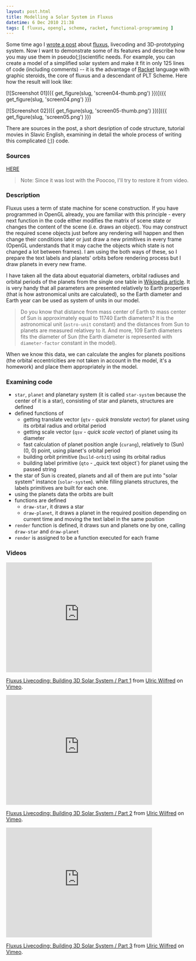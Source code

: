 ```yaml
---
layout: post.html
title: Modelling a Solar System in Fluxus
datetime: 6 Dec 2010 21:38
tags: [ fluxus, opengl, scheme, racket, functional-programming ]
---
```


Some time ago I [wrote a post](#post-about-fluxus) about [fluxus](http://www.pawfal.org/fluxus/), livecoding and 3D-prototyping system. Now I want to demonstrate some of its features and describe how you may use them in pseudo(;))scientific needs. For example, you can create a model of a simplified solar system and make it fit in only 125 lines of code (including comments) -- it is the advantage of [Racket](http://racket-lang.org/) language with graphic steroids, the core of fluxus and a descendant of PLT Scheme. Here how the result will look like:

[![Screenshot 01]({{ get_figure(slug, 'screen04-thumb.png') }})]({{ get_figure(slug, 'screen04.png') }})

[![Screenshot 02]({{ get_figure(slug, 'screen05-thumb.png') }})]({{ get_figure(slug, 'screen05.png') }})

There are sources in the post, a short desription of code structure, tutorial movies in Slavic English, examining in detail the whole process of writing this complicated (;)) code.

### Sources

[HERE](http://paste.pocoo.org/show/301220/)

> Note: Since it was lost with the Poocoo, I'll try to restore it from video.

### Description

Fluxus uses a term of state machine for scene construction. If you have programmed in OpenGL already, you are familiar with this principle - every next function in the code either modifies the matrix of scene state or changes the content of the scene (i.e. draws an object). You may construct the required scene objects just before any rendering will happen and then change their conditions later or just draw a new primitives in every frame (OpenGL understands that it may cache the objects which state is not changed a lot between frames). I am using the both ways of these, so I prepare the text labels and planets' orbits before rendering process but I draw planets in every new frame.

I have taken all the data about equatorial diameters, orbital radiuses and orbital periods of the planets from the single one table in [Wikipedia article](http://en.wikipedia.org/wiki/Planet#Solar_System). It is very handy that all parameters are presented relatively to Earth properties (that is how astronomical units are calculated), so the Earth diameter and Earth year can be used as system of units in our model.

> Do you know that distance from mass center of Earth to mass center of Sun is approximately equal to 11740 Earth diameters? It is the astronomical unit (`astro-unit` constant) and the distances from Sun to planets are measured relativey to it. And more, 109 Earth diameters fits the diameter of Sun (the Earth diameter is represented with `diameter-factor` constant in the model).

When we know this data, we can calculate the angles for planets positions (the orbital eccentricities are not taken in account in the model, it's a homework) and place them appropriately in the model.

### Examining code

 * `star`, `planet` and planetary system (it is called `star-system` because the center of it is a star), consisting of star and planets, structures are defined
 * defined functions of
   * getting translate vector (`qtv` - _quick translate vector_) for planet using its orbital radius and orbital period
   * getting scale vector (`qsv` - _quick scale vector_) of planet using its diameter
   * fast calculation of planet position angle (`curang`), relatively to (Sun) (0, 0) point, using planet's orbital period
   * building orbit primitive (`build-orbit`) using its orbital radius
   * building label primitive (`qto` - _quick text object`) for planet using the passed string
 * the star of Sun is created, planets and all of them are put into "solar system" instance (`solar-system`). while filling planets structures, the labels primitives are built for each one.
 * using the planets data the orbits are built
 * functions are defined
   * `draw-star`, it draws a star
   * `draw-planet`, it draws a planet in the required position depending on current time and moving the text label in the same position
 * `render` function is defined, it draws sun and planets one by one, calling `draw-star` and `draw-planet`
 * `render` is assigned to be a function executed for each frame

### Videos

<iframe src="http://player.vimeo.com/video/17502661" width="400" height="300" frameborder="0"></iframe><p><a href="http://vimeo.com/17502661">Fluxus Livecoding: Building 3D Solar System / Part 1</a> from <a href="http://vimeo.com/shamansir">Ulric Wilfred</a> on <a href="http://vimeo.com">Vimeo</a>.</p>

<iframe src="http://player.vimeo.com/video/17515694" width="400" height="300" frameborder="0"></iframe><p><a href="http://vimeo.com/17515694">Fluxus Livecoding: Building 3D Solar System / Part 2</a> from <a href="http://vimeo.com/shamansir">Ulric Wilfred</a> on <a href="http://vimeo.com">Vimeo</a>.</p>

<iframe src="http://player.vimeo.com/video/17516078" width="400" height="300" frameborder="0"></iframe><p><a href="http://vimeo.com/17516078">Fluxus Livecoding: Building 3D Solar System / Part 3</a> from <a href="http://vimeo.com/shamansir">Ulric Wilfred</a> on <a href="http://vimeo.com">Vimeo</a>.</p>
